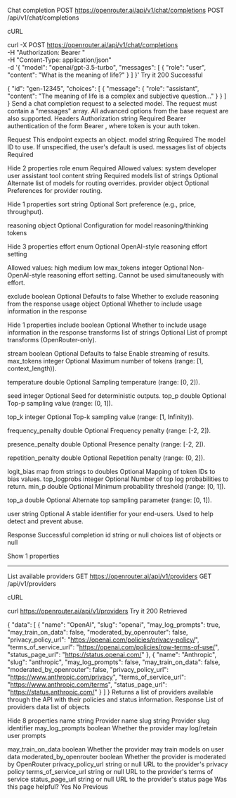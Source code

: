 Chat completion
POST
https://openrouter.ai/api/v1/chat/completions
POST
/api/v1/chat/completions

cURL

curl -X POST https://openrouter.ai/api/v1/chat/completions \
     -H "Authorization: Bearer <token>" \
     -H "Content-Type: application/json" \
     -d '{
  "model": "openai/gpt-3.5-turbo",
  "messages": [
    {
      "role": "user",
      "content": "What is the meaning of life?"
    }
  ]
}'
Try it
200
Successful

{
  "id": "gen-12345",
  "choices": [
    {
      "message": {
        "role": "assistant",
        "content": "The meaning of life is a complex and subjective question..."
      }
    }
  ]
}
Send a chat completion request to a selected model. The request must contain a "messages" array. All advanced options from the base request are also supported.
Headers
Authorization
string
Required
Bearer authentication of the form Bearer <token>, where token is your auth token.

Request
This endpoint expects an object.
model
string
Required
The model ID to use. If unspecified, the user's default is used.
messages
list of objects
Required

Hide 2 properties
role
enum
Required
Allowed values:
system
developer
user
assistant
tool
content
string
Required
models
list of strings
Optional
Alternate list of models for routing overrides.
provider
object
Optional
Preferences for provider routing.

Hide 1 properties
sort
string
Optional
Sort preference (e.g., price, throughput).

reasoning
object
Optional
Configuration for model reasoning/thinking tokens


Hide 3 properties
effort
enum
Optional
OpenAI-style reasoning effort setting

Allowed values:
high
medium
low
max_tokens
integer
Optional
Non-OpenAI-style reasoning effort setting. Cannot be used simultaneously with effort.

exclude
boolean
Optional
Defaults to false
Whether to exclude reasoning from the response
usage
object
Optional
Whether to include usage information in the response

Hide 1 properties
include
boolean
Optional
Whether to include usage information in the response
transforms
list of strings
Optional
List of prompt transforms (OpenRouter-only).

stream
boolean
Optional
Defaults to false
Enable streaming of results.
max_tokens
integer
Optional
Maximum number of tokens (range: [1, context_length)).

temperature
double
Optional
Sampling temperature (range: [0, 2]).

seed
integer
Optional
Seed for deterministic outputs.
top_p
double
Optional
Top-p sampling value (range: (0, 1]).

top_k
integer
Optional
Top-k sampling value (range: [1, Infinity)).

frequency_penalty
double
Optional
Frequency penalty (range: [-2, 2]).

presence_penalty
double
Optional
Presence penalty (range: [-2, 2]).

repetition_penalty
double
Optional
Repetition penalty (range: (0, 2]).

logit_bias
map from strings to doubles
Optional
Mapping of token IDs to bias values.
top_logprobs
integer
Optional
Number of top log probabilities to return.
min_p
double
Optional
Minimum probability threshold (range: [0, 1]).

top_a
double
Optional
Alternate top sampling parameter (range: [0, 1]).

user
string
Optional
A stable identifier for your end-users. Used to help detect and prevent abuse.

Response
Successful completion
id
string or null
choices
list of objects or null

Show 1 properties


-----

List available providers
GET
https://openrouter.ai/api/v1/providers
GET
/api/v1/providers

cURL

curl https://openrouter.ai/api/v1/providers
Try it
200
Retrieved

{
  "data": [
    {
      "name": "OpenAI",
      "slug": "openai",
      "may_log_prompts": true,
      "may_train_on_data": false,
      "moderated_by_openrouter": false,
      "privacy_policy_url": "https://openai.com/policies/privacy-policy/",
      "terms_of_service_url": "https://openai.com/policies/row-terms-of-use/",
      "status_page_url": "https://status.openai.com/"
    },
    {
      "name": "Anthropic",
      "slug": "anthropic",
      "may_log_prompts": false,
      "may_train_on_data": false,
      "moderated_by_openrouter": false,
      "privacy_policy_url": "https://www.anthropic.com/privacy",
      "terms_of_service_url": "https://www.anthropic.com/terms",
      "status_page_url": "https://status.anthropic.com/"
    }
  ]
}
Returns a list of providers available through the API with their policies and status information.
Response
List of providers
data
list of objects

Hide 8 properties
name
string
Provider name
slug
string
Provider slug identifier
may_log_prompts
boolean
Whether the provider may log/retain user prompts

may_train_on_data
boolean
Whether the provider may train models on user data
moderated_by_openrouter
boolean
Whether the provider is moderated by OpenRouter
privacy_policy_url
string or null
URL to the provider's privacy policy
terms_of_service_url
string or null
URL to the provider's terms of service
status_page_url
string or null
URL to the provider's status page
Was this page helpful?
Yes
No
Previous
